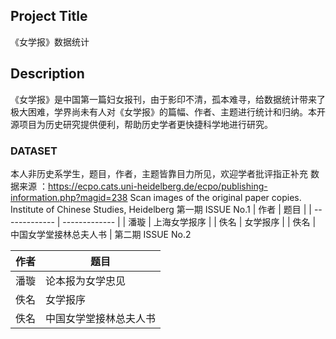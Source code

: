## Project Title
《女学报》数据统计
## Description
《女学报》是中国第一篇妇女报刊，由于影印不清，孤本难寻，给数据统计带来了极大困难，学界尚未有人对《女学报》的篇幅、作者、主题进行统计和归纳。本开源项目为历史研究提供便利，帮助历史学者更快捷科学地进行研究。
### DATASET
本人非历史系学生，题目，作者，主题皆靠目力所见，欢迎学者批评指正补充
数据来源 ：https://ecpo.cats.uni-heidelberg.de/ecpo/publishing-information.php?magid=238
Scan images of the original paper copies.
Institute of Chinese Studies, Heidelberg
第一期 ISSUE No.1
| 作者  | 题目 |
| ------------- | ------------- |
| 潘璇  | 上海女学报序  |
| 佚名  | 女学报序  |
| 佚名 | 中国女学堂接林总夫人书 |
第二期 ISSUE No.2

| 作者  | 题目 |
| ------------- | ------------- |
| 潘璇  | 论本报为女学忠见  |
| 佚名  | 女学报序  |
| 佚名 | 中国女学堂接林总夫人书 |

